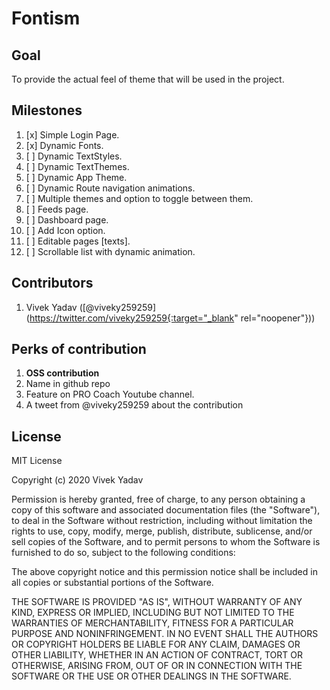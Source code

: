 # Fontism

## Goal
To provide the actual feel of theme that will be used in the project.

## Milestones
1. [x] Simple Login Page.
2. [x] Dynamic Fonts.
3. [ ] Dynamic TextStyles.
4. [ ] Dynamic TextThemes.
5. [ ] Dynamic App Theme.
6. [ ] Dynamic Route navigation animations.
7. [ ] Multiple themes and option to toggle between them.
8. [ ] Feeds page.
9. [ ] Dashboard page.
10. [ ] Add Icon option.
11. [ ] Editable pages [texts].
12. [ ] Scrollable list with dynamic animation.

## Contributors
1. Vivek Yadav ([@viveky259259](https://twitter.com/viveky259259{:target="_blank" rel="noopener"}))

## Perks of contribution
1. <b>OSS contribution</b>
2. Name in github repo
3. Feature on PRO Coach Youtube channel.
4. A tweet from @viveky259259 about the contribution

## License
MIT License

Copyright (c) 2020 Vivek Yadav

Permission is hereby granted, free of charge, to any person obtaining a copy of this software and associated documentation files (the "Software"), to deal in the Software without restriction, including without limitation the rights to use, copy, modify, merge, publish, distribute, sublicense, and/or sell copies of the Software, and to permit persons to whom the Software is furnished to do so, subject to the following conditions:

The above copyright notice and this permission notice shall be included in all copies or substantial portions of the Software.

THE SOFTWARE IS PROVIDED "AS IS", WITHOUT WARRANTY OF ANY KIND, EXPRESS OR IMPLIED, INCLUDING BUT NOT LIMITED TO THE WARRANTIES OF MERCHANTABILITY, FITNESS FOR A PARTICULAR PURPOSE AND NONINFRINGEMENT. IN NO EVENT SHALL THE AUTHORS OR COPYRIGHT HOLDERS BE LIABLE FOR ANY CLAIM, DAMAGES OR OTHER LIABILITY, WHETHER IN AN ACTION OF CONTRACT, TORT OR OTHERWISE, ARISING FROM, OUT OF OR IN CONNECTION WITH THE SOFTWARE OR THE USE OR OTHER DEALINGS IN THE SOFTWARE.

